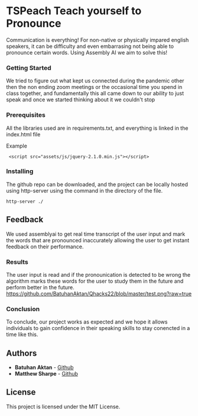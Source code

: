 # TSPeach Teach yourself to Pronounce 

Communication is everything! For non-native or physically impared english speakers, it can be difficulty and even embarrasing not being able to pronounce certain words. Using Assembly AI we aim to solve this!


### Getting Started
We tried to figure out what kept us connected during the pandemic other then the non ending zoom meetings or the occasional time you spend in class together, and fundamentally this all came down to our ability to just speak and once we started thinking about it we couldn't stop

### Prerequisites

All the libraries used are in requirements.txt, and everything is linked in the index.html file

Example
```
 <script src="assets/js/jquery-2.1.0.min.js"></script>
```


### Installing

The github repo can be downloaded, and the project can be locally hosted using http-server using the command in the directory of the file.

```
http-server ./
```

## Feedback

We used assemblyai to get real time transcript of the user input and mark the words that are pronounced inaccurately allowing the user to get instant feedback on their performance.

### Results

The user input is read and if the pronounication is detected to be wrong the algorithm marks these words for the user to study them in the future and perform better in the future.
https://github.com/BatuhanAktan/Qhacks22/blob/master/test.png?raw=true

### Conclusion

To conclude, our project works as expected and we hope it allows individuals to gain confidence in their speaking skills to stay conencted in a time like this.

## Authors

* **Batuhan Aktan** - [Github](https://github.com/BatuhanAktan)
* **Matthew Sharpe** - [Github](https://github.com/bitruns)

## License

This project is licensed under the MIT License.


